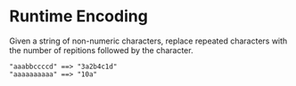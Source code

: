 # Runtime Encoding

Given a string of non-numeric characters, replace repeated characters with the number of repitions followed by the character.

```
"aaabbccccd" ==> "3a2b4c1d"
"aaaaaaaaaa" ==> "10a"
```
